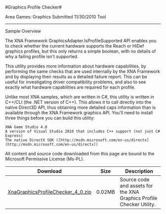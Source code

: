 #Graphics Profile Checker#

Area
Games: Graphics
Submitted
11/30/2010
Tool

---

Sample Overview

The XNA Framework GraphicsAdapter.IsProfileSupported API enables you to check whether the current hardware supports the Reach or HiDef graphics profiles, but this only returns a simple boolean, with no details of why a failing profile isn't supported.

This utility provides more information about hardware capabilities, by performing the same checks that are used internally by the XNA Framework and by displaying their results as a detailed failure report. This can be useful for investigating driver compatibility problems, and also to see exactly what hardware capabilities are required for each profile.

Unlike most XNA samples, which are written in C#, this utility is written in C++/CLI (the .NET version of C++). This allows it to call directly into the native Direct3D API, thus obtaining more detailed caps information than is available through the XNA Framework graphics API. You'll need to install three things before you can build this utility:

    XNA Game Studio 4.0
    A version of Visual Studio 2010 that includes C++ support (not just C# Express)
    The native DirectX SDK ([http://msdn.microsoft.com/en-us/directx](http://msdn.microsoft.com/en-us/directx))


All content and source code downloaded from this page are bound to the Microsoft Permissive License (Ms-PL).

Download | Size | Description
---|---|---|
[XnaGraphicsProfileChecker_4_0.zip](https://github.com/simondarksidej/XNAGameStudio/blob/master/Samples/XnaGraphicsProfileChecker_4_0.zip?raw=true) | 0.02MB | Source code and assets for the XNA Graphics Profile Checker Utility.